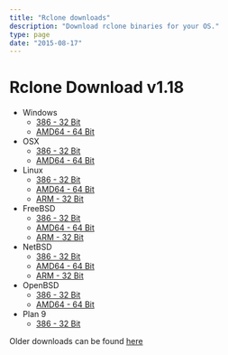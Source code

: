 ```yaml
---
title: "Rclone downloads"
description: "Download rclone binaries for your OS."
type: page
date: "2015-08-17"
---
```


Rclone Download v1.18
=====================

  * Windows
    * [386 - 32 Bit](http://downloads.rclone.org/rclone-v1.18-windows-386.zip)
    * [AMD64 - 64 Bit](http://downloads.rclone.org/rclone-v1.18-windows-amd64.zip)
  * OSX
    * [386 - 32 Bit](http://downloads.rclone.org/rclone-v1.18-osx-386.zip)
    * [AMD64 - 64 Bit](http://downloads.rclone.org/rclone-v1.18-osx-amd64.zip)
  * Linux
    * [386 - 32 Bit](http://downloads.rclone.org/rclone-v1.18-linux-386.zip)
    * [AMD64 - 64 Bit](http://downloads.rclone.org/rclone-v1.18-linux-amd64.zip)
    * [ARM - 32 Bit](http://downloads.rclone.org/rclone-v1.18-linux-arm.zip)
  * FreeBSD
    * [386 - 32 Bit](http://downloads.rclone.org/rclone-v1.18-freebsd-386.zip)
    * [AMD64 - 64 Bit](http://downloads.rclone.org/rclone-v1.18-freebsd-amd64.zip)
    * [ARM - 32 Bit](http://downloads.rclone.org/rclone-v1.18-freebsd-arm.zip)
  * NetBSD
    * [386 - 32 Bit](http://downloads.rclone.org/rclone-v1.18-netbsd-386.zip)
    * [AMD64 - 64 Bit](http://downloads.rclone.org/rclone-v1.18-netbsd-amd64.zip)
    * [ARM - 32 Bit](http://downloads.rclone.org/rclone-v1.18-netbsd-arm.zip)
  * OpenBSD
    * [386 - 32 Bit](http://downloads.rclone.org/rclone-v1.18-openbsd-386.zip)
    * [AMD64 - 64 Bit](http://downloads.rclone.org/rclone-v1.18-openbsd-amd64.zip)
  * Plan 9
    * [386 - 32 Bit](http://downloads.rclone.org/rclone-v1.18-plan9-386.zip)

Older downloads can be found [here](http://downloads.rclone.org/)
